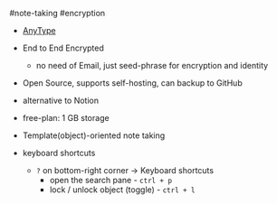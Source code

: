 #note-taking #encryption

- [AnyType](https://anytype.io/)

- End to End Encrypted
	- no need of Email, just seed-phrase for encryption and identity
- Open Source, supports self-hosting, can backup to GitHub
- alternative to Notion
- free-plan: 1 GB storage
- Template(object)-oriented note taking 


- keyboard shortcuts
	- `?` on bottom-right corner -> Keyboard shortcuts
		- open the search pane - `ctrl + p`
		- lock / unlock object (toggle) - `ctrl + l`